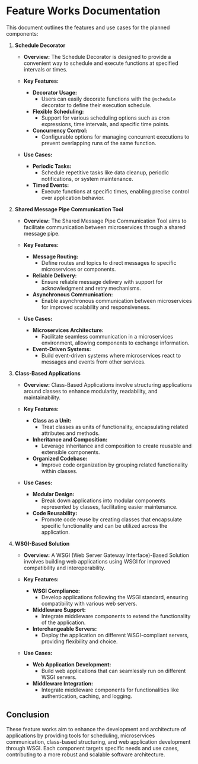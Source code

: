 # Feature Works Documentation

This document outlines the features and use cases for the planned components:

1. **Schedule Decorator**

    - **Overview:**
      The Schedule Decorator is designed to provide a convenient way to schedule and execute functions at specified intervals or times.

    - **Key Features:**
        - **Decorator Usage:**
            - Users can easily decorate functions with the `@schedule` decorator to define their execution schedule.
        - **Flexible Scheduling:**
            - Support for various scheduling options such as cron expressions, time intervals, and specific time points.
        - **Concurrency Control:**
            - Configurable options for managing concurrent executions to prevent overlapping runs of the same function.

    - **Use Cases:**
        - **Periodic Tasks:**
            - Schedule repetitive tasks like data cleanup, periodic notifications, or system maintenance.
        - **Timed Events:**
            - Execute functions at specific times, enabling precise control over application behavior.

2. **Shared Message Pipe Communication Tool**

    - **Overview:**
      The Shared Message Pipe Communication Tool aims to facilitate communication between microservices through a shared message pipe.

    - **Key Features:**
        - **Message Routing:**
            - Define routes and topics to direct messages to specific microservices or components.
        - **Reliable Delivery:**
            - Ensure reliable message delivery with support for acknowledgment and retry mechanisms.
        - **Asynchronous Communication:**
            - Enable asynchronous communication between microservices for improved scalability and responsiveness.

    - **Use Cases:**
        - **Microservices Architecture:**
            - Facilitate seamless communication in a microservices environment, allowing components to exchange information.
        - **Event-Driven Systems:**
            - Build event-driven systems where microservices react to messages and events from other services.

3. **Class-Based Applications**

    - **Overview:**
      Class-Based Applications involve structuring applications around classes to enhance modularity, readability, and maintainability.

    - **Key Features:**
        - **Class as a Unit:**
            - Treat classes as units of functionality, encapsulating related attributes and methods.
        - **Inheritance and Composition:**
            - Leverage inheritance and composition to create reusable and extensible components.
        - **Organized Codebase:**
            - Improve code organization by grouping related functionality within classes.

    - **Use Cases:**
        - **Modular Design:**
            - Break down applications into modular components represented by classes, facilitating easier maintenance.
        - **Code Reusability:**
            - Promote code reuse by creating classes that encapsulate specific functionality and can be utilized across the application.

4. **WSGI-Based Solution**

    - **Overview:**
      A WSGI (Web Server Gateway Interface)-Based Solution involves building web applications using WSGI for improved compatibility and interoperability.

    - **Key Features:**
        - **WSGI Compliance:**
            - Develop applications following the WSGI standard, ensuring compatibility with various web servers.
        - **Middleware Support:**
            - Integrate middleware components to extend the functionality of the application.
        - **Interchangeable Servers:**
            - Deploy the application on different WSGI-compliant servers, providing flexibility and choice.

    - **Use Cases:**
        - **Web Application Development:**
            - Build web applications that can seamlessly run on different WSGI servers.
        - **Middleware Integration:**
            - Integrate middleware components for functionalities like authentication, caching, and logging.

## Conclusion

These feature works aim to enhance the development and architecture of applications by providing tools for scheduling, microservices communication, class-based structuring, and web application development through WSGI. Each component targets specific needs and use cases, contributing to a more robust and scalable software architecture.
